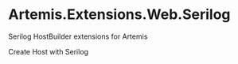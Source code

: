 ﻿# Artemis.Extensions.Web.Serilog

Serilog HostBuilder extensions for Artemis

Create Host with Serilog